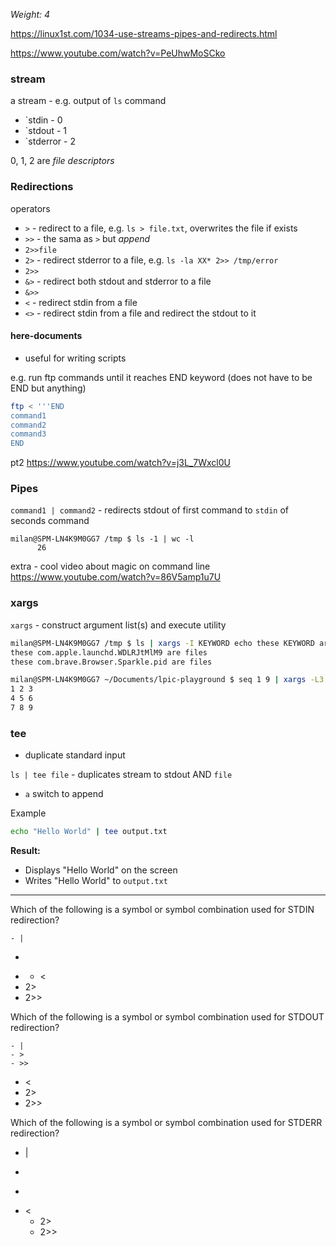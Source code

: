 _Weight: 4_

https://linux1st.com/1034-use-streams-pipes-and-redirects.html

https://www.youtube.com/watch?v=PeUhwMoSCko

### stream

a stream - e.g. output of `ls` command

- `stdin - 0
- `stdout - 1
- `stderror - 2

0, 1, 2 are _file descriptors_


### Redirections

operators

- `>` - redirect to a file, e.g. `ls > file.txt`, overwrites the file if exists
- `>>` - the sama as `>` but *append*
- `2>>file`
- `2>`  - redirect stderror to a file, e.g. `ls -la XX* 2>> /tmp/error`
- `2>>`
- `&>` - redirect both stdout and stderror to a file
- `&>>`
- `<` - redirect stdin from a file
- `<>` - redirect stdin from a file and redirect the stdout to it

#### here-documents

- useful for writing scripts

e.g. run ftp commands until it reaches END keyword (does not have to be END but anything)
```bash
ftp < '''END
command1
command2
command3
END
```

pt2
https://www.youtube.com/watch?v=j3L_7Wxcl0U

### Pipes

`command1 | command2` - redirects stdout of first command to `stdin` of seconds command

```
milan@SPM-LN4K9M0GG7 /tmp $ ls -1 | wc -l
      26
```

extra - cool video about magic on command line https://www.youtube.com/watch?v=86V5amp1u7U

### xargs

`xargs` - construct argument list(s) and execute utility
```bash
milan@SPM-LN4K9M0GG7 /tmp $ ls | xargs -I KEYWORD echo these KEYWORD are files
these com.apple.launchd.WDLRJtMlM9 are files
these com.brave.Browser.Sparkle.pid are files
```

```bash
milan@SPM-LN4K9M0GG7 ~/Documents/lpic-playground $ seq 1 9 | xargs -L3 echo
1 2 3
4 5 6
7 8 9
```

### tee 

- duplicate standard input

`ls | tee file` - duplicates stream to stdout AND `file`

- `a` switch to append

Example
```bash
echo "Hello World" | tee output.txt
```

**Result:**

- Displays "Hello World" on the screen
- Writes "Hello World" to `output.txt`


---

Which of the following is a symbol or symbol combination used for STDIN redirection?

	- |
- >
- >>
	- <
- 2>
- 2>>

Which of the following is a symbol or symbol combination used for STDOUT redirection?

	- |
	- >
	- >>
- <
- 2>
- 2>>

Which of the following is a symbol or symbol combination used for STDERR redirection?

- |
- >
- >>
- <
	- 2>
	- 2>>
